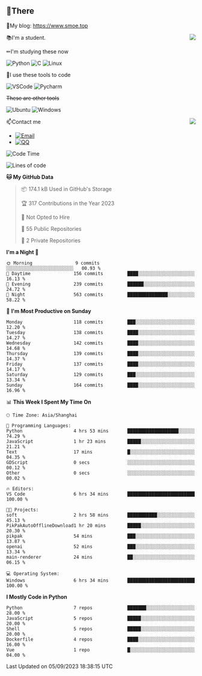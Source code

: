 
## 👏There

📰My blog: https://www.smoe.top

<img align="right" src="https://github-readme-stats.vercel.app/api/top-langs/?username=AkashiCoin"/>


📚I'm a student.

✏I'm studying these now

![Python](https://img.shields.io/badge/-Python-blue?style=flat-square&logo=Python&logoColor=fff)
![C](https://img.shields.io/badge/-C-585858?style=flat-square&logo=C&logoColor=fff)
![Linux](https://img.shields.io/badge/-Linux-black?style=flat-square&logo=Linux&logoColor=fff)

🔨I use these tools to code

![VSCode](https://img.shields.io/badge/-VSCode-blue?style=flat-square&logo=visualstudiocode&logoColor=fff)
![Pycharm](https://img.shields.io/badge/-Pycharm-green?style=flat-square&logo=pycharm&logoColor=fff)

 ~~These are other tools~~

![Ubuntu](https://img.shields.io/badge/-Ubuntu-orange?style=flat-square&logo=Ubuntu&logoColor=fff)
![Windows](https://img.shields.io/badge/-Windows-blue?style=flat-square&logo=Windows&logoColor=fff)

<img align="right" src="https://github-readme-stats.vercel.app/api?username=AkashiCoin" />


📫Contact me

* [![Email](https://img.shields.io/badge/Email-l1040186796@gmail.com-1?style=social&logoColor=fff)](mailto:l1040186796@gmail.com)
* [![QQ](https://img.shields.io/badge/QQ-1040186796-1?style=social&logoColor=fff)](tencent://AddContact/?fromId=45&fromSubId=1&subcmd=all&uin=1040186796&website=www.oicqzone.com)

<!--START_SECTION:waka-->
![Code Time](http://img.shields.io/badge/Code%20Time-869%20hrs%2059%20mins-blue)

![Lines of code](https://img.shields.io/badge/From%20Hello%20World%20I%27ve%20Written-242.6%20thousand%20lines%20of%20code-blue)

**🐱 My GitHub Data** 

> 📦 174.1 kB Used in GitHub's Storage 
 > 
> 🏆 317 Contributions in the Year 2023
 > 
> 🚫 Not Opted to Hire
 > 
> 📜 55 Public Repositories 
 > 
> 🔑 2 Private Repositories 
 > 
**I'm a Night 🦉** 

```text
🌞 Morning                9 commits           ░░░░░░░░░░░░░░░░░░░░░░░░░   00.93 % 
🌆 Daytime                156 commits         ████░░░░░░░░░░░░░░░░░░░░░   16.13 % 
🌃 Evening                239 commits         ██████░░░░░░░░░░░░░░░░░░░   24.72 % 
🌙 Night                  563 commits         ███████████████░░░░░░░░░░   58.22 % 
```
📅 **I'm Most Productive on Sunday** 

```text
Monday                   118 commits         ███░░░░░░░░░░░░░░░░░░░░░░   12.20 % 
Tuesday                  138 commits         ████░░░░░░░░░░░░░░░░░░░░░   14.27 % 
Wednesday                142 commits         ████░░░░░░░░░░░░░░░░░░░░░   14.68 % 
Thursday                 139 commits         ████░░░░░░░░░░░░░░░░░░░░░   14.37 % 
Friday                   137 commits         ████░░░░░░░░░░░░░░░░░░░░░   14.17 % 
Saturday                 129 commits         ███░░░░░░░░░░░░░░░░░░░░░░   13.34 % 
Sunday                   164 commits         ████░░░░░░░░░░░░░░░░░░░░░   16.96 % 
```


📊 **This Week I Spent My Time On** 

```text
🕑︎ Time Zone: Asia/Shanghai

💬 Programming Languages: 
Python                   4 hrs 53 mins       ███████████████████░░░░░░   74.29 % 
JavaScript               1 hr 23 mins        █████░░░░░░░░░░░░░░░░░░░░   21.21 % 
Text                     17 mins             █░░░░░░░░░░░░░░░░░░░░░░░░   04.35 % 
GDScript                 0 secs              ░░░░░░░░░░░░░░░░░░░░░░░░░   00.12 % 
Other                    0 secs              ░░░░░░░░░░░░░░░░░░░░░░░░░   00.02 % 

🔥 Editors: 
VS Code                  6 hrs 34 mins       █████████████████████████   100.00 % 

🐱‍💻 Projects: 
soft                     2 hrs 58 mins       ███████████░░░░░░░░░░░░░░   45.13 % 
PikPakAutoOfflineDownload1 hr 20 mins        █████░░░░░░░░░░░░░░░░░░░░   20.30 % 
pikpak                   54 mins             ███░░░░░░░░░░░░░░░░░░░░░░   13.87 % 
openai                   52 mins             ███░░░░░░░░░░░░░░░░░░░░░░   13.34 % 
main-renderer            24 mins             ██░░░░░░░░░░░░░░░░░░░░░░░   06.15 % 

💻 Operating System: 
Windows                  6 hrs 34 mins       █████████████████████████   100.00 % 
```

**I Mostly Code in Python** 

```text
Python                   7 repos             ███████░░░░░░░░░░░░░░░░░░   28.00 % 
JavaScript               5 repos             █████░░░░░░░░░░░░░░░░░░░░   20.00 % 
Shell                    5 repos             █████░░░░░░░░░░░░░░░░░░░░   20.00 % 
Dockerfile               4 repos             ████░░░░░░░░░░░░░░░░░░░░░   16.00 % 
Vue                      1 repo              █░░░░░░░░░░░░░░░░░░░░░░░░   04.00 % 
```




 Last Updated on 05/09/2023 18:38:15 UTC
<!--END_SECTION:waka-->
